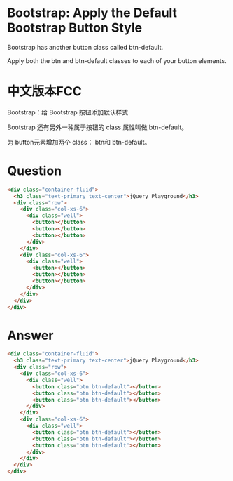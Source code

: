# Bootstrap: Apply the Default Bootstrap Button Style
Bootstrap has another button class called btn-default.

Apply both the btn and btn-default classes to each of your button elements. 


# 中文版本FCC
Bootstrap：给 Bootstrap 按钮添加默认样式

Bootstrap 还有另外一种属于按钮的 class 属性叫做 btn-default。

为 button元素增加两个 class： btn和 btn-default。


# Question
```html
<div class="container-fluid">
  <h3 class="text-primary text-center">jQuery Playground</h3>
  <div class="row">
    <div class="col-xs-6">
      <div class="well">
        <button></button>
        <button></button>
        <button></button>
      </div>
    </div>
    <div class="col-xs-6">
      <div class="well">
        <button></button>
        <button></button>
        <button></button>
      </div>
    </div>
  </div>
</div>
```


# Answer
```html
<div class="container-fluid">
  <h3 class="text-primary text-center">jQuery Playground</h3>
  <div class="row">
    <div class="col-xs-6">
      <div class="well">
        <button class="btn btn-default"></button>
        <button class="btn btn-default"></button>
        <button class="btn btn-default"></button>
      </div>
    </div>
    <div class="col-xs-6">
      <div class="well">
        <button class="btn btn-default"></button>
        <button class="btn btn-default"></button>
        <button class="btn btn-default"></button>
      </div>
    </div>
  </div>
</div>
```
